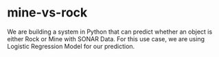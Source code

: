 # mine-vs-rock
We are building a system in Python that can predict whether an object is either Rock or Mine with SONAR Data. For this use case, we are using Logistic Regression Model for our prediction.
